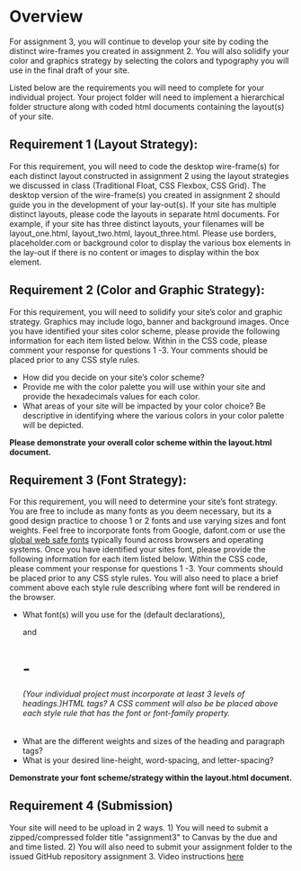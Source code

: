 # Overview

For assignment 3, you will continue to develop your site by coding the distinct wire-frames you created in assignment 2.  You will also solidify your color and graphics strategy by selecting the colors and typography you will use in the final draft of your site. 


Listed below are the  requirements you will need to complete for your individual project. Your project folder will need to  implement a hierarchical folder structure along with coded html documents containing the layout(s) of your site.

## Requirement 1 (Layout Strategy): 

For this requirement, you will need to code the desktop wire-frame(s) for each distinct layout constructed in assignment 2 using the layout strategies we discussed in class (Traditional Float, CSS Flexbox, CSS Grid).   The desktop version of the wire-frame(s) you created in assignment 2 should guide you in the development of your lay-out(s). If your site has multiple distinct layouts, please code the layouts in separate html documents.  For example, if your site has three distinct layouts, your filenames will be layout_one.html, layout_two.html, layout_three.html.   Please use borders, placeholder.com or background color to display the various box elements in the lay-out if there is no content or images to display within the box element.

## Requirement 2 (Color and Graphic Strategy): 

For this requirement, you will need to solidify your site’s color and graphic strategy.  Graphics may include logo, banner and background images. Once you have identified your sites color scheme, please provide the following information for each item listed below.  Within in the CSS code, please comment your response for questions 1 -3.  Your comments should be placed prior to any CSS style rules. 

- How did you decide on your site’s color scheme? 
- Provide me with the color palette you will use within your site and provide the hexadecimals values for each color.
- What areas of your site will be impacted by your color choice? Be descriptive in identifying where the various colors in your color palette will be depicted.  

**Please demonstrate your overall color scheme within the layout.html document.**

## Requirement 3 (Font Strategy): 
For this requirement, you will need to determine your site’s font strategy.  You are free to include as many fonts as you deem necessary, but its a good design practice to choose 1 or 2 fonts and use varying sizes and font weights. Feel free to incorporate fonts from Google, dafont.com or use the [global web safe fonts](https://www.w3schools.com/cssref/css_websafe_fonts.asp) typically found across browsers and operating systems.  Once you have identified your sites font, please provide the following information for each item listed below.  Within the CSS code, please comment your response for questions 1 -3.  Your comments should be placed prior to any CSS style rules.  You will also need to place a brief comment above each style rule  describing where font will be rendered in the browser.

- What font(s) will you use for the <body>(default declarations), <p> and <h1> - <h6>(Your individual project must incorporate at least 3 levels of headings.)HTML tags? A CSS comment will also be be placed above each style rule that has the font or font-family property.
- What are the different weights and sizes of the heading and paragraph tags? 
- What is your desired line-height, word-spacing, and letter-spacing?

**Demonstrate your font scheme/strategy within the layout.html document.**

## Requirement 4 (Submission)
Your site will need to be upload in 2 ways.   1)  You will need to submit a zipped/compressed folder title "assignment3" to Canvas by the due and and time listed.  2) You will also need to submit your assignment folder to the issued GitHub repository assignment 3. Video instructions [here](https://instructorc.github.io/site/slides/presentation/video/github_upload.mp4) 
